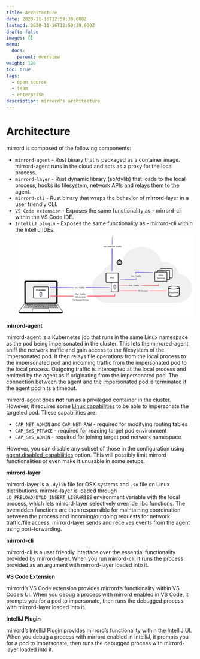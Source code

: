 ```yaml
---
title: Architecture
date: 2020-11-16T12:59:39.000Z
lastmod: 2020-11-16T12:59:39.000Z
draft: false
images: []
menu:
  docs:
    parent: overview
weight: 120
toc: true
tags:
  - open source
  - team
  - enterprise
description: mirrord's architecture
---
```


# Architecture

mirrord is composed of the following components:

* `mirrord-agent` - Rust binary that is packaged as a container image. mirrord-agent runs in the cloud and acts as a proxy for the local process.
* `mirrord-layer` - Rust dynamic library (so/dylib) that loads to the local process, hooks its filesystem, network APIs and relays them to the agent.
* `mirrord-cli` - Rust binary that wraps the behavior of mirrord-layer in a user friendly CLI.
* `VS Code extension` - Exposes the same functionality as - mirrord-cli within the VS Code IDE.
* `IntelliJ plugin` - Exposes the same functionality as - mirrord-cli within the IntelliJ IDEs. ![mirrord - Architecture](architecture/architecture.svg)

**mirrord-agent**

mirrord-agent is a Kubernetes job that runs in the same Linux namespace as the pod being impersonated in the cluster. This lets the mirrored-agent sniff the network traffic and gain access to the filesystem of the impersonated pod. It then relays file operations from the local process to the impersonated pod and incoming traffic from the impersonated pod to the local process. Outgoing traffic is intercepted at the local process and emitted by the agent as if originating from the impersonated pod. The connection between the agent and the impersonated pod is terminated if the agent pod hits a timeout.

mirrord-agent does **not** run as a privileged container in the cluster. However, it requires some [Linux capabilities](https://man7.org/linux/man-pages/man7/capabilities.7.html) to be able to impersonate the targeted pod. These capabilities are:

* `CAP_NET_ADMIN` and `CAP_NET_RAW` - required for modifying routing tables
* `CAP_SYS_PTRACE` - required for reading target pod environment
* `CAP_SYS_ADMIN` - required for joining target pod network namespace

However, you can disable any subset of those in the configuration using [agent.disabled\_capabilities](https://github.com/RinkiyaKeDad/gitbook-mirrord-docs/blob/main/reference/configuration/README.md#agent-disabled_capabilities) option. This will possibly limit mirrord functionalities or even make it unusable in some setups.

**mirrord-layer**

mirrord-layer is a `.dylib` file for OSX systems and `.so` file on Linux distributions. mirrord-layer is loaded through `LD_PRELOAD/DYLD_INSERT_LIBRARIES` environment variable with the local process, which lets mirrord-layer selectively override libc functions. The overridden functions are then responsible for maintaining coordination between the process and incoming/outgoing requests for network traffic/file access. mirrord-layer sends and receives events from the agent using port-forwarding.

**mirrord-cli**

mirrord-cli is a user friendly interface over the essential functionality provided by mirrord-layer. When you run mirrord-cli, it runs the process provided as an argument with mirrord-layer loaded into it.

**VS Code Extension**

mirrord’s VS Code extension provides mirrord’s functionality within VS Code’s UI. When you debug a process with mirrord enabled in VS Code, it prompts you for a pod to impersonate, then runs the debugged process with mirrord-layer loaded into it.

**IntelliJ Plugin**

mirrord’s IntelliJ Plugin provides mirrord’s functionality within the IntelliJ UI. When you debug a process with mirrord enabled in IntelliJ, it prompts you for a pod to impersonate, then runs the debugged process with mirrord-layer loaded into it.

